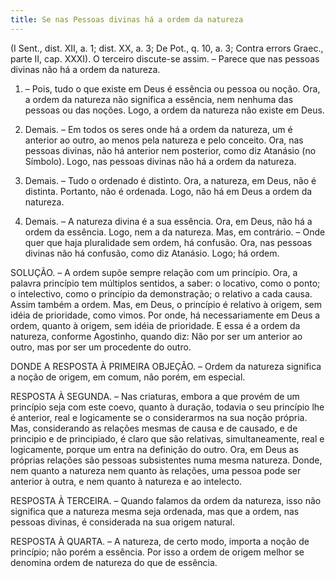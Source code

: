 ```yaml
---
title: Se nas Pessoas divinas há a ordem da natureza
---
```


(I Sent., dist. XII, a. 1; dist. XX, a. 3; De Pot., q. 10, a. 3; Contra errors Graec., parte II, cap. XXXI).
  O terceiro discute-se assim. – Parece que nas pessoas divinas não há a ordem da natureza.  

1. – Pois, tudo o que existe em Deus é essência ou pessoa ou noção. Ora, a ordem da natureza não significa a essência, nem nenhuma das pessoas ou das noções. Logo, a ordem da natureza não existe em Deus.  

2. Demais. – Em todos os seres onde há a ordem da natureza, um é anterior ao outro, ao menos pela natureza e pelo conceito. Ora, nas pessoas divinas, não há anterior nem posterior, como diz Atanásio (no Símbolo). Logo, nas pessoas divinas não há a ordem da natureza.  

3. Demais. – Tudo o ordenado é distinto. Ora, a natureza, em Deus, não é distinta. Portanto, não é ordenada. Logo, não há em Deus a ordem da natureza.  

4. Demais. – A natureza divina é a sua essência. Ora, em Deus, não há a ordem da essência. Logo, nem a da natureza. Mas, em contrário. – Onde quer que haja pluralidade sem ordem, há confusão. Ora, nas pessoas divinas não há confusão, como diz Atanásio. Logo; há ordem.  

SOLUÇÃO. – A ordem supõe sempre relação com um princípio. Ora, a palavra princípio tem múltiplos sentidos, a saber: o locativo, como o ponto; o intelectivo, como o princípio da demonstração; o relativo a cada causa. Assim também a ordem. Mas, em Deus, o princípio é relativo à origem, sem idéia de prioridade, como vimos. Por onde, há necessariamente em Deus a ordem, quanto à origem, sem idéia de prioridade. E essa é a ordem da natureza, conforme Agostinho, quando diz: Não por ser um anterior ao outro, mas por ser um procedente do outro.  

DONDE A RESPOSTA À PRIMEIRA OBJEÇÃO. – Ordem da natureza significa a noção de origem, em comum, não porém, em especial.  

RESPOSTA À SEGUNDA. – Nas criaturas, embora a que provém de um princípio seja com este coevo, quanto à duração, todavia o seu princípio lhe é anterior, real e logicamente se o considerarmos na sua noção própria. Mas, considerando as relações mesmas de causa e de causado, e de principio e de principiado, é claro que são relativas, simultaneamente, real e logicamente, porque um entra na definição do outro. Ora, em Deus as próprias relações são pessoas subsistentes numa mesma natureza. Donde, nem quanto a natureza nem quanto às relações, uma pessoa pode ser anterior à outra, e nem quanto à natureza e ao intelecto.  

RESPOSTA À TERCEIRA. – Quando falamos da ordem da natureza, isso não significa que a natureza mesma seja ordenada, mas que a ordem, nas pessoas divinas, é considerada na sua origem natural.  

RESPOSTA À QUARTA. – A natureza, de certo modo, importa a noção de princípio; não porém a essência. Por isso a ordem de origem melhor se denomina ordem de natureza do que de essência.